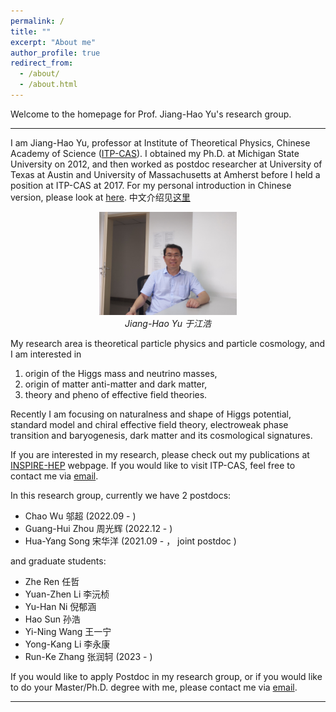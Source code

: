 ```yaml
---
permalink: /
title: ""
excerpt: "About me"
author_profile: true
redirect_from: 
  - /about/
  - /about.html
---
```


Welcome to the homepage for Prof. Jiang-Hao Yu's research group. 

-----------------


I am Jiang-Hao Yu, professor at Institute of Theoretical Physics, Chinese Academy of Science ([ITP-CAS](http://english.itp.cas.cn)). I obtained my Ph.D. at Michigan State University on 2012, and then worked as postdoc researcher at University of Texas at Austin and University of Massachusetts at Amherst before I held a position at ITP-CAS at 2017. For my personal introduction in Chinese version, please look at [here](/chinese/). 中文介绍见[这里](/chinese/)

<p align="center">
<img src="/images/yuoffice.jpg" alt="于江浩" title="Jiang-Hao Yu" width="220"/>
     <br />
    <em>Jiang-Hao Yu 于江浩 </em>
</p>


My research area is theoretical particle physics and particle cosmology, and I am interested in

1. origin of the Higgs mass and neutrino masses, 
2. origin of matter anti-matter and dark matter,
3. theory and pheno of effective field theories. 

Recently I am focusing on naturalness and shape of Higgs potential, standard model and chiral effective field theory, electroweak phase transition and baryogenesis, dark matter and its cosmological signatures.  

If you are interested in my research, please check out my publications at [INSPIRE-HEP](https://inspirehep.net/authors/1066117) webpage. If you would like to visit ITP-CAS, feel free to contact me via [email](mailto:jhyu@itp.ac.cn). 









<!--于江浩，中国科学院理论物理研究所研究员，博士毕业于美国密歇根州立大学，先后在德克萨斯大学奥斯汀分校和麻省大学阿姆斯特分校做博士后，2017年底到理论所任副研究员，2021年起任研究员。研究领域为粒子物理理论和粒子宇宙学，研究方向为

1. 质量起源：希格斯粒子和中微子的质量起源

2. 物质起源：宇宙早期正物质和暗物质的起源

3. 场论理论：有效场论框架和非平衡量子场论

目前主要集中在希格斯质量起源和电弱相变、标准模型有效场论、重子轻子生成及低能检验、暗物质中微子宇宙学等方面，在国际学术期刊发表论文四十余篇，其中物理评论快报（PRL）三篇以及独立作者文章多篇，被PRL等国际学术期刊邀请为审稿人，多次受邀在国际会议和国际知名大学做邀请报告和大会报告。-->

<!--主持国家自然科学基金委面上项目一项，获国家自然科学基金委优秀青年科学基金项目资助，在国际学术期刊发表论文36篇，含独立作者文章6篇和物理评论快报（PRL）三篇，高能物理INSPIRE数据库统计文章总引用1000次以上，被PRL等国际学术期刊邀请为审稿人，多次受邀在国际会议和国际知名大学做邀请报告和大会报告。-->


<!-- Delete next line if you prefer not to have a feature row.  博士生导师-->


<!-- {% if page.feature_row1 %} 
  {% include feature_row1 %}
{% endif %} -->
<!-- Delete previous lines if you prefer not to have a feature row. -->


In this research group, currently we have 2 postdocs:

* Chao Wu 邬超 (2022.09 - )
* Guang-Hui Zhou 周光辉 (2022.12 - )
* Hua-Yang Song 宋华洋 (2021.09 - ， joint postdoc )

and graduate students:


* Zhe Ren 任哲   
* Yuan-Zhen Li 李沅桢  
* Yu-Han Ni 倪郁涵 
* Hao Sun 孙浩 
* Yi-Ning Wang 王一宁
* Yong-Kang Li 李永康
* Run-Ke Zhang 张润轲 (2023 - )



If you would like to apply Postdoc in my research group, or if you would like to do your Master/Ph.D. degree with me, please contact me via [email](mailto:jhyu@itp.ac.cn). 

<!-- 如果你对我的研究感兴趣，想要在中国科学院理论物理研究所攻读博士学位，欢迎邮件联系我：jhyu@itp.ac.cn。-->

-----------------

<!--We also provide research opportunities for undergraduate students, currently two undergraduate students are working with me.  

中国科学院实施大学生“科创计划”，每年资助全国各个高校二年级或三年级本科学生进行本科生科研，如果你是高校的大二大三学生，对我的研究方向有兴趣，想要做本科生科研，欢迎申请科创计划，具体细节可以发邮件向我咨询。

我目前已经指导了分别来自不同高校的三位同学的本科毕业设计。如果你是高校的大四学生，对我的研究方向有兴趣，想要做本科毕业设计，欢迎发邮件向我咨询。

详细内容见jobs page。-->
